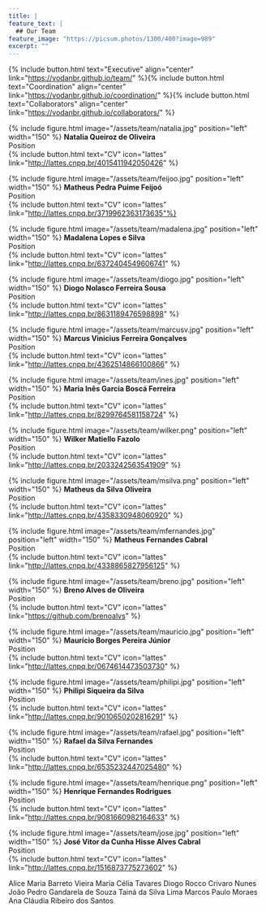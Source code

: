 ```yaml
---
title: |  
feature_text: |
  ## Our Team
feature_image: "https://picsum.photos/1300/400?image=989"
excerpt: ""
---
```


{% include button.html text="Executive" align="center" link="https://vodanbr.github.io/team/" %}{% include button.html text="Coordination" align="center" link="https://vodanbr.github.io/coordination/" %}{% include button.html text="Collaborators" align="center" link="https://vodanbr.github.io/collaborators/" %}

{% include figure.html image="/assets/team/natalia.jpg" position="left" width="150" %}
**Natalia Queiroz de Oliveira**\
Position\
{% include button.html text="CV" icon="lattes" link="http://lattes.cnpq.br/4015411942050426" %}

{% include figure.html image="/assets/team/feijoo.jpg" position="left" width="150" %}
**Matheus Pedra Puime Feijoó**\
Position\
{% include button.html text="CV" icon="lattes" link="http://lattes.cnpq.br/3719962363173635"%}

{% include figure.html image="/assets/team/madalena.jpg" position="left" width="150" %}
**Madalena Lopes e Silva**\
Position\
{% include button.html text="CV" icon="lattes" link="http://lattes.cnpq.br/6372404549606741" %}

{% include figure.html image="/assets/team/diogo.jpg" position="left" width="150" %}
**Diogo Nolasco Ferreira Sousa**\
Position\
{% include button.html text="CV" icon="lattes" link="http://lattes.cnpq.br/8631189476598898" %}

{% include figure.html image="/assets/team/marcusv.jpg" position="left" width="150" %}
**Marcus Vinicius Ferreira Gonçalves**\
Position\
{% include button.html text="CV" icon="lattes" link="http://lattes.cnpq.br/4362514866100866" %}

{% include figure.html image="/assets/team/ines.jpg" position="left" width="150" %}
**Maria Inês Garcia Boscá Ferreira**\
Position\
{% include button.html text="CV" icon="lattes" link="http://lattes.cnpq.br/8299764581158724" %}

{% include figure.html image="/assets/team/wilker.png" position="left" width="150" %}
**Wilker Matiello Fazolo**\
Position\
{% include button.html text="CV" icon="lattes" link="http://lattes.cnpq.br/2033242563541909" %}

{% include figure.html image="/assets/team/msilva.png" position="left" width="150" %}
**Matheus da Silva Oliveira**\
Position\
{% include button.html text="CV" icon="lattes" link="http://lattes.cnpq.br/4358330948060920" %}

{% include figure.html image="/assets/team/mfernandes.jpg" position="left" width="150" %}
**Matheus Fernandes Cabral**\
Position\
{% include button.html text="CV" icon="lattes" link="http://lattes.cnpq.br/4338865827956125" %}

{% include figure.html image="/assets/team/breno.jpg" position="left" width="150" %}
**Breno Alves de Oliveira**\
Position\
{% include button.html text="CV" icon="lattes" link="https://github.com/brenoalvs" %}

{% include figure.html image="/assets/team/mauricio.jpg" position="left" width="150" %}
**Maurício Borges Pereira Júnior**\
Position\
{% include button.html text="CV" icon="lattes" link="http://lattes.cnpq.br/0674614473503730" %}

{% include figure.html image="/assets/team/philipi.jpg" position="left" width="150" %}
**Philipi Siqueira da Silva**\
Position\
{% include button.html text="CV" icon="lattes" link="http://lattes.cnpq.br/9010650202816291" %}

{% include figure.html image="/assets/team/rafael.jpg" position="left" width="150" %}
**Rafael da Silva Fernandes**\
Position\
{% include button.html text="CV" icon="lattes" link="http://lattes.cnpq.br/6535232447025480" %}

{% include figure.html image="/assets/team/henrique.png" position="left" width="150" %}
**Henrique Fernandes Rodrigues**\
Position\
{% include button.html text="CV" icon="lattes" link="http://lattes.cnpq.br/9081660982164633" %}

{% include figure.html image="/assets/team/jose.jpg" position="left" width="150" %}
**José Vitor da Cunha Hisse Alves Cabral**\
Position\
{% include button.html text="CV" icon="lattes" link="http://lattes.cnpq.br/1516873775273602" %}

Alice Maria Barreto Vieira
Maria Célia Tavares
Diogo Rocco Crivaro Nunes
João Pedro Gandarela de Souza
Tainá da Silva Lima
Marcos Paulo Moraes
Ana Cláudia Ribeiro dos Santos


